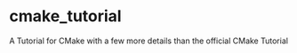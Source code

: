 cmake_tutorial
==============

A Tutorial for CMake with a few more details than the official CMake Tutorial